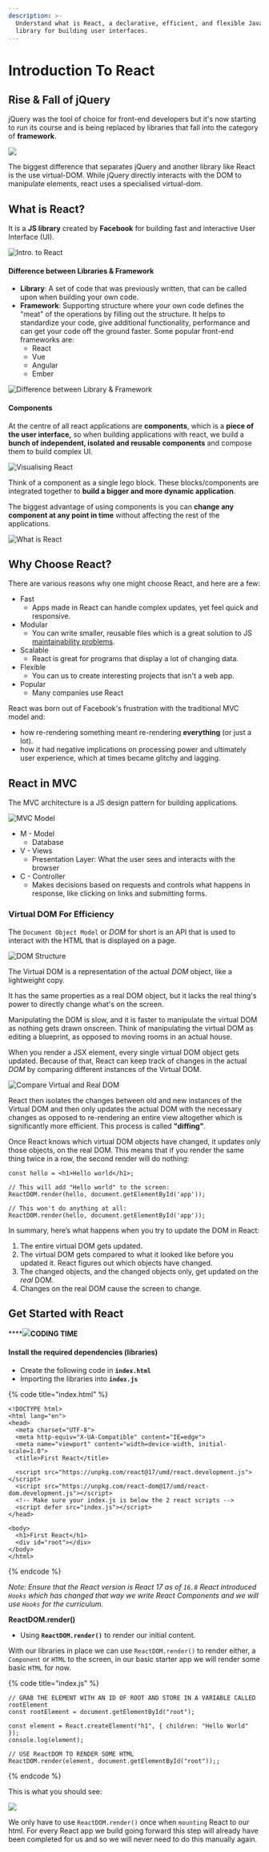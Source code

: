 ```yaml
---
description: >-
  Understand what is React, a declarative, efficient, and flexible JavaScript
  library for building user interfaces.
---
```


# Introduction To React

## Rise & Fall of jQuery

jQuery was the tool of choice for front-end developers but it's now starting to run its course and is being replaced by libraries that fall into the category of **framework**.

![](<../.gitbook/assets/image (3).png>)

The biggest difference that separates jQuery and another library like React is the use virtual-DOM. While jQuery directly interacts with the DOM to manipulate elements, react uses a specialised virtual-dom.

## What is React?

It is a **JS library** created by **Facebook** for building fast and interactive User Interface (UI).

![Intro. to React](https://www.edureka.co/blog/wp-content/uploads/2017/08/jsx-2.png)

#### Difference between Libraries & Framework

* **Library**: A set of code that was previously written, that can be called upon when building your own code.
* **Framework**: Supporting structure where your own code defines the "meat" of the operations by filling out the structure. It helps to standardize your code, give additional functionality, performance and can get your code off the ground faster. Some popular front-end frameworks are:
  * React
  * Vue
  * Angular
  * Ember

![Difference between Library & Framework](https://csharpcorner-mindcrackerinc.netdna-ssl.com/UploadFile/a85b23/framework-vs-library/Images/DqCkT.png)

#### Components

At the centre of all react applications are **components**, which is a **piece of the user interface,** so when building applications with react, we build a **bunch of independent, isolated and reusable components** and compose them to build complex UI.

![Visualising React](https://d1jnx9ba8s6j9r.cloudfront.net/blog/wp-content/uploads/2017/08/building-blocks.png)

Think of a component as a single lego block. These blocks/components are integrated together to **build a bigger and more dynamic application**.

The biggest advantage of using components is you can **change any component at any point in time** without affecting the rest of the applications.

![What is React](https://www.edureka.co/blog/wp-content/uploads/2017/08/JS\_02.png)

## Why Choose React?

There are various reasons why one might choose React, and here are a few:

* Fast
  * Apps made in React can handle complex updates, yet feel quick and responsive.
* Modular
  * You can write smaller, reusable files which is a great solution to JS [maintainability problems](https://en.wikipedia.org/wiki/Spaghetti\_code).
* Scalable
  * React is great for programs that display a lot of changing data.
* Flexible
  * You can us to create interesting projects that isn't a web app.
* Popular
  * Many companies use React

React was born out of Facebook's frustration with the traditional MVC model and:

* how re-rendering something meant re-rendering **everything** (or just a lot).
* how it had negative implications on processing power and ultimately user experience, which at times became glitchy and lagging.

## React in MVC

The MVC architecture is a JS design pattern for building applications.

![MVC Model](https://rangleio.ghost.io/content/images/2021/04/mvc\_blog\_diagrams\_MVC\_pattern1.png)

* M - Model
  * Database
* V - Views
  * Presentation Layer: What the user sees and interacts with the browser
* C - Controller
  * Makes decisions based on requests and controls what happens in response, like clicking on links and submitting forms.

### Virtual DOM For Efficiency

The `Document Object Model` or _DOM_ for short is an API that is used to interact with the HTML that is displayed on a page.

![DOM Structure](https://media.geeksforgeeks.org/wp-content/uploads/20210908120846/DOM.png)

The Virtual DOM is a representation of the actual _DOM_ object, like a lightweight copy.

It has the same properties as a real DOM object, but it lacks the real thing's power to directly change what's on the screen.&#x20;

Manipulating the DOM is slow, and it is faster to manipulate the virtual DOM as nothing gets drawn onscreen. Think of manipulating the virtual DOM as editing a blueprint, as opposed to moving rooms in an actual house.

When you render a JSX element, every single virtual DOM object gets updated. Because of that, React can keep track of changes in the actual _DOM_ by comparing different instances of the Virtual DOM.

![Compare Virtual and Real DOM](https://i.imgur.com/xTxgF0b.png)

React then isolates the changes between old and new instances of the Virtual DOM and then only updates the actual DOM with the necessary changes as opposed to re-rendering an entire view altogether which is significantly more efficient. This process is called **"diffing"**.

Once React knows which virtual DOM objects have changed, it updates only those objects, on the real DOM. This means that if you render the same thing twice in a row, the second render will do nothing:

```
const hello = <h1>Hello world</h1>;
 
// This will add "Hello world" to the screen:
ReactDOM.render(hello, document.getElementById('app'));
 
// This won't do anything at all:
ReactDOM.render(hello, document.getElementById('app'));
```

In summary, here’s what happens when you try to update the DOM in React:

1. The entire virtual DOM gets updated.
2. The virtual DOM gets compared to what it looked like before you updated it. React figures out which objects have changed.
3. The changed objects, and the changed objects only, get updated on the _real_ DOM.
4. Changes on the real DOM cause the screen to change.

## Get Started with React

****![](<../.gitbook/assets/image (2).png>)**CODING TIME**&#x20;

#### Install the required dependencies (libraries)

* Create the following code in **`index.html`**
* Importing the libraries into **`index.js`**

{% code title="index.html" %}
```
<!DOCTYPE html>
<html lang="en">
<head>
  <meta charset="UTF-8">
  <meta http-equiv="X-UA-Compatible" content="IE=edge">
  <meta name="viewport" content="width=device-width, initial-scale=1.0">
  <title>First React</title>
  
  <script src="https://unpkg.com/react@17/umd/react.development.js"></script>
  <script src="https://unpkg.com/react-dom@17/umd/react-dom.development.js"></script>
  <!-- Make sure your index.js is below the 2 react scripts -->
  <script defer src="index.js"></script>
</head>

<body>
  <h1>First React</h1>
  <div id="root"></div>
</body>
</html>
```
{% endcode %}

_Note: Ensure that the React version is React 17 as of `16.8` React introduced `Hooks` which has changed that way we write React Components and we will use `Hooks` for the curriculum._

**ReactDOM.render()**

* Using **`ReactDOM.render()`** to render our initial content.

With our libraries in place we can use `ReactDOM.render()` to render either, a `Component` or `HTML` to the screen, in our basic starter app we will render some basic `HTML` for now.

{% code title="index.js" %}
```
// GRAB THE ELEMENT WITH AN ID OF ROOT AND STORE IN A VARIABLE CALLED rootElement
const rootElement = document.getElementById("root");

const element = React.createElement("h1", { children: "Hello World" });
console.log(element);

// USE ReactDOM TO RENDER SOME HTML
ReactDOM.render(element, document.getElementById("root"));;
```
{% endcode %}

This is what you should see:

![](<../.gitbook/assets/Screenshot 2022-01-23 at 6.37.58 PM.png>)

We only have to use `ReactDOM.render()` once when `mounting` React to our html. For every React app we build going forward this step will already have been completed for us and so we will never need to do this manually again.
